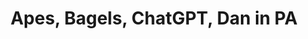 ---
guid: "E5B94E39-775C-4D0F-9648-8558D72F0F47"
title: "Apes, Bagels, ChatGPT, Dan in PA"
description: "Dan and Will live! Get the inside scoop on NFTs, blockchain, and ChatGPT. Explore the potential of using ChatGPT and neural applications for blockchain, discover why some luxury brands embrace counterfeit goods, and see the Bored Bagels unboxing and NFT sticker boards. #NFT #blockchain #GPT"
pubDate: "Fri, 30 Dec 2022 18:00:00 -0500"
itunes-explicit: false
itunes-episode: 55
itunes-episodeType: Full

# More info
youtube-full: https://youtu.be/q5d8LdVj5BA
discussion: https://twitter.com/fulldecent/status/1609014481199169540

# Timeline
timeline:
  - seconds: 0
    title: Intro
  - seconds: 40
    title: The secret box
  - seconds: 55
    title: NFT live shopping?
  - seconds: 91
    title: Newsworthy?
  - seconds: 409
    title: What blockchain things should we do with GPT?
  - seconds: 482
    title: Can GitHub Copilot write Solidity?
  - seconds: 690
    title: The other neural network tool for NFTs
  - seconds: 764
    title: Do creators really want art generators?
  - seconds: 1067
    title: How do we make everything into NFTs?
  - seconds: 1159
    title: NFT supply chain for everything
  - seconds: 1218
    title: Some luxury brands WANT counterfeit goods
  - seconds: 1303
    title: Bored Bagels unboxing
  - seconds: 1396
    title: The NFT sticker board
  - seconds: 1402
    title: Ella's first cameo
  - seconds: 1461
    title: Bill's first cameo
  - seconds: 1466
    title: How did Su Squares get PO BOX 123?
  - seconds: 1733
    title: Can/should you build a business on the Bored Ape brand?
  - seconds: 1792
    title: Value proposition of BAYC versus CryptoPunks
  - seconds: 2047
    title: How does artist dilution affect current collectors?
  - seconds: 2172
    title: The Reddit NFT avatars


# File information
enclosure-url: "GET THIS EPISODE DATE AND NUMBER"
enclosure-length: NEED_FINAL_FILE_WITH_METADATA_FOR_THIS
enclosure-type: "audio/x-m4a"
itunes-duration: NEED_FINAL_FILE_WITH_METADATA_FOR_THIS
---